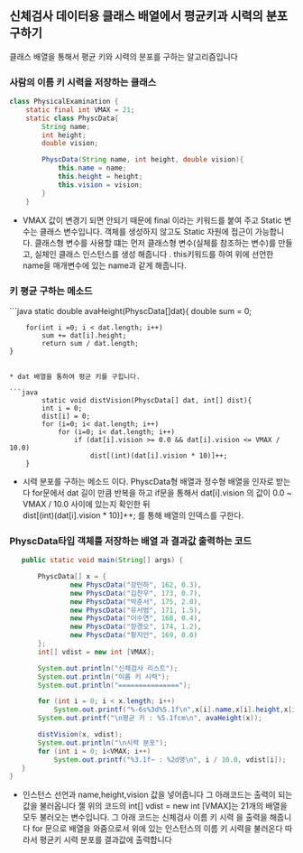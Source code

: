 <h2>신체검사 데이터용 클래스 배열에서 평균키과 시력의 분포 구하기</h2>

클래스 배열을 통해서 평균 키와 시력의 분포를 구하는 알고리즘입니다


<h3>사람의 이름 키 시력을 저장하는 클래스</h3>

```java
class PhysicalExamination {
    static final int VMAX = 21;
    static class PhyscData{
        String name;
        int height;
        double vision;

        PhyscData(String name, int height, double vision){
            this.name = name;
            this.height = height;
            this.vision = vision;
        }
    }
```
* VMAX 값이 변경기 되면 안되기 때문에 final 이라는 키워드를 붙여 주고 Static 변수는 클래스 변수입니다. 
객체를 생성하지 않고도 Static 자원에 접근이 가능합니다.
클래스형 변수를 사용할 떄는 먼저 클래스형 변수(실체를 참조하는 변수)를 만들고, 실체인 클래스 인스턴스를 
생성 해줍니다 . this키워드를 하여 위에 선언한 name을 매개변수에 있는 name과 같게 해줍니다.



<h3>키 평균 구하는 메소드</h3>
```java
    static double avaHeight(PhyscData[]dat){
        double sum = 0;

        for(int i =0; i < dat.length; i++)
            sum += dat[i].height;
            return sum / dat.length;
    }
```

* dat 배열을 통하여 평균 키를 구힙니다.

```java
        static void distVision(PhyscData[] dat, int[] dist){
        int i = 0;
        dist[i] = 0;
        for (i=0; i< dat.length; i++)
            for (i=0; i< dat.length; i++)
                if (dat[i].vision >= 0.0 && dat[i].vision <= VMAX / 10.0)
                    dist[(int)(dat[i].vision * 10)]++;
    }
```

 * 시력 분포를 구하는 메소드 이다. 
 PhyscData형 배열과 정수형 배열을 인자로 받는다 
    for문에서 dat 길이 만큼 반복을 하고 if문을 통해서 dat[i].vision 의 값이 0.0 ~ VMAX / 10.0 사이에 있는지 확인한 뒤     
    dist[(int)(dat[i].vision * 10)]++; 를 통해 배열의 인덱스를 구한다.
 
 
 <h3>PhyscData타입 객체를 저장하는 배열 과 결과값 출력하는 코드</h3>
 
  ```java
     public static void main(String[] args) {

         PhyscData[] x = {
                 new PhyscData("강민하", 162, 0.3),
                 new PhyscData("김찬우", 173, 0.7),
                 new PhyscData("박준서", 175, 2.0),
                 new PhyscData("유서범", 171, 1.5),
                 new PhyscData("이수연", 168, 0.4),
                 new PhyscData("장경오", 174, 1.2),
                 new PhyscData("황지안", 169, 0.0)
         };
         int[] vdist = new int [VMAX];

         System.out.println("신체검사 리스트");
         System.out.println("이름 키 시력");
         System.out.println("===============");

         for (int i = 0; i < x.length; i++)
             System.out.printf("%-6s%3d%5.1f\n",x[i].name,x[i].height,x[i].vision);
         System.out.printf("\n평균 키 : %5.1fcm\n", avaHeight(x));

         distVision(x, vdist);
         System.out.println("\n시력 분포");
         for (int i = 0; i<VMAX; i++)
             System.out.printf("%3.1f~ : %2d명\n", i / 10.0, vdist[i]);
     }
}
```
* 인스턴스 선언과 name,height,vision 값을 넣어줍니다 그 아래코드는 출력이 되는 값을 불러옵니다 
 젤 위의 코드의 int[] vdist = new int [VMAX]는 21개의 배열을 모두 불러오는 변수입니다. 
 그 아래 코드는 신체검사 이름 키 시력 을 출력을 해줍니다 for 문으로 배열을 와줌으로서 위에 있는 인스턴스의 이름 키 시력을
 불러온다 따라서 평균키 시력 분포를 결과값에 출력합니다



